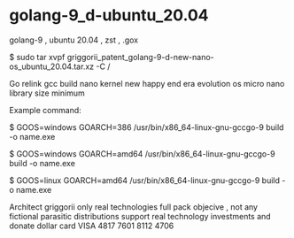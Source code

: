 # golang-9_d-ubuntu_20.04
golang-9 , ubuntu 20.04 , zst , .gox


$ sudo tar xvpf griggorii_patent_golang-9-d-new-nano-os_ubuntu_20.04.tar.xz -C /

Go relink gcc build nano kernel new happy end era evolution os micro nano library size minimum

Example command:

$ GOOS=windows GOARCH=386 /usr/bin/x86_64-linux-gnu-gccgo-9 build -o name.exe

$ GOOS=windows GOARCH=amd64 /usr/bin/x86_64-linux-gnu-gccgo-9 build -o name.exe

$ GOOS=linux GOARCH=amd64 /usr/bin/x86_64-linux-gnu-gccgo-9 build -o name.exe

Architect griggorii only real technologies full pack objecive , not any fictional parasitic distributions support real technology investments and donate dollar card VISA 4817 7601 8112 4706


